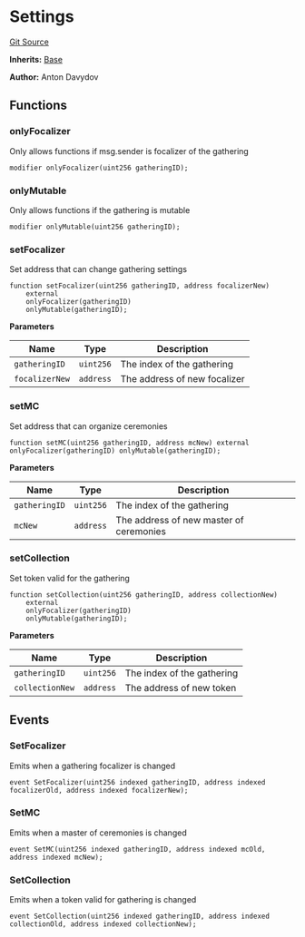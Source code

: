 # Settings
[Git Source](https://github.com/fetsorn/arcoiris/blob/d0f67eb60567b86d8beac180c1a7eb8942f4bbfc/contracts/Settings.sol)

**Inherits:**
[Base](/contracts/Base.sol/contract.Base.md)

**Author:**
Anton Davydov


## Functions
### onlyFocalizer

Only allows functions if msg.sender is focalizer of the gathering


```solidity
modifier onlyFocalizer(uint256 gatheringID);
```

### onlyMutable

Only allows functions if the gathering is mutable


```solidity
modifier onlyMutable(uint256 gatheringID);
```

### setFocalizer

Set address that can change gathering settings


```solidity
function setFocalizer(uint256 gatheringID, address focalizerNew)
    external
    onlyFocalizer(gatheringID)
    onlyMutable(gatheringID);
```
**Parameters**

|Name|Type|Description|
|----|----|-----------|
|`gatheringID`|`uint256`|The index of the gathering|
|`focalizerNew`|`address`|The address of new focalizer|


### setMC

Set address that can organize ceremonies


```solidity
function setMC(uint256 gatheringID, address mcNew) external onlyFocalizer(gatheringID) onlyMutable(gatheringID);
```
**Parameters**

|Name|Type|Description|
|----|----|-----------|
|`gatheringID`|`uint256`|The index of the gathering|
|`mcNew`|`address`|The address of new master of ceremonies|


### setCollection

Set token valid for the gathering


```solidity
function setCollection(uint256 gatheringID, address collectionNew)
    external
    onlyFocalizer(gatheringID)
    onlyMutable(gatheringID);
```
**Parameters**

|Name|Type|Description|
|----|----|-----------|
|`gatheringID`|`uint256`|The index of the gathering|
|`collectionNew`|`address`|The address of new token|


## Events
### SetFocalizer
Emits when a gathering focalizer is changed


```solidity
event SetFocalizer(uint256 indexed gatheringID, address indexed focalizerOld, address indexed focalizerNew);
```

### SetMC
Emits when a master of ceremonies is changed


```solidity
event SetMC(uint256 indexed gatheringID, address indexed mcOld, address indexed mcNew);
```

### SetCollection
Emits when a token valid for gathering is changed


```solidity
event SetCollection(uint256 indexed gatheringID, address indexed collectionOld, address indexed collectionNew);
```

